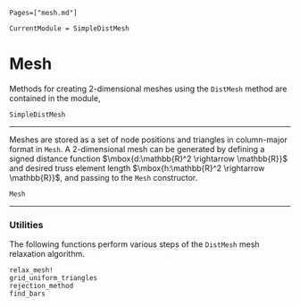 ```@index
Pages=["mesh.md"]
```

```@meta
CurrentModule = SimpleDistMesh
```

# Mesh
Methods for creating 2-dimensional meshes using the `DistMesh` method are contained in the module,
```@docs
SimpleDistMesh
```

---

Meshes are stored as a set of node positions and triangles in column-major format in `Mesh`. A 2-dimensional mesh can be generated by defining a signed distance function $\mbox{d:\mathbb{R}^2 \rightarrow  \mathbb{R}}$ and desired truss element length $\mbox{h:\mathbb{R}^2 \rightarrow  \mathbb{R}}$, and passing to the `Mesh` constructor.
```@docs
Mesh
```

---
### Utilities

The following functions perform various steps of the `DistMesh` mesh relaxation algorithm.

```@docs
relax_mesh!
grid_uniform_triangles
rejection_method
find_bars
```
